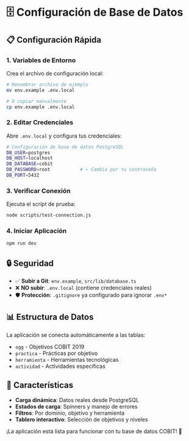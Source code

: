 # 🗄️ Configuración de Base de Datos

## 📋 Configuración Rápida

### 1. Variables de Entorno

Crea el archivo de configuración local:

```bash
# Renombrar archivo de ejemplo
mv env.example .env.local

# O copiar manualmente
cp env.example .env.local
```

### 2. Editar Credenciales

Abre `.env.local` y configura tus credenciales:

```bash
# Configuración de base de datos PostgreSQL
DB_USER=postgres
DB_HOST=localhost
DB_DATABASE=cobit
DB_PASSWORD=root           # ← Cambia por tu contraseña
DB_PORT=5432
```

### 3. Verificar Conexión

Ejecuta el script de prueba:

```bash
node scripts/test-connection.js
```

### 4. Iniciar Aplicación

```bash
npm run dev
```

## 🔒 Seguridad

- ✅ **Subir a Git**: `env.example`, `src/lib/database.ts`
- ❌ **NO subir**: `.env.local` (contiene credenciales reales)
- 🛡️ **Protección**: `.gitignore` ya configurado para ignorar `.env*`

## 📊 Estructura de Datos

La aplicación se conecta automáticamente a las tablas:

- `ogg` - Objetivos COBIT 2019
- `practica` - Prácticas por objetivo
- `herramienta` - Herramientas tecnológicas
- `actividad` - Actividades específicas

## 🚀 Características

- **Carga dinámica**: Datos reales desde PostgreSQL
- **Estados de carga**: Spinners y manejo de errores
- **Filtros**: Por dominio, objetivo y herramienta
- **Tablero interactivo**: Selección de objetivos y niveles

¡La aplicación está lista para funcionar con tu base de datos COBIT! 🎉
